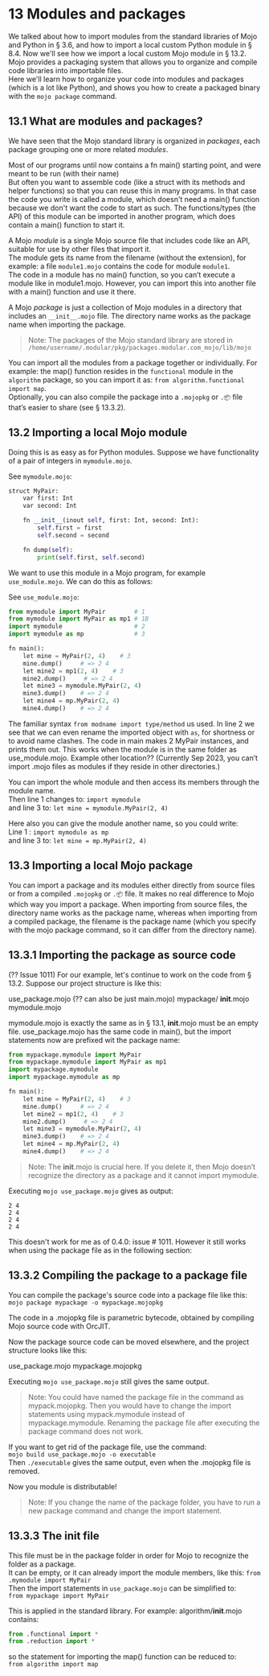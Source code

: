# 13 Modules and packages
We talked about how to import modules from the standard libraries of Mojo and Python in § 3.6, and how to import a local custom Python module in § 8.4. 
Now we'll see how we import a local custom Mojo module in § 13.2.
Mojo provides a packaging system that allows you to organize and compile code libraries into importable files.  
Here we'll learn how to organize your code into modules and packages (which is a lot like Python), and shows you how to create a packaged binary with the `mojo package` command.

## 13.1 What are modules and packages?
We have seen that the Mojo standard library is organized in *packages*, each package grouping one or more related *modules*.  

Most of our programs until now contains a fn main() starting point, and were meant to be run (with their name)  
But often you want to assemble code (like a struct with its methods and helper functions) so that you can reuse this in many programs. In that case the code you write is called a module, which doesn't need a main() function because we don't want the code to start as such. The functions/types (the API) of this module can be imported in another program, which does contain a main() function to start it.

A Mojo *module* is a single Mojo source file that includes code like an API, suitable for use by other files that import it.  
The module gets its name from the filename (without the extension), for example: a file `module1.mojo` contains the code for module `module1`.  
The code in a module has no main() function, so you can’t execute a module like in module1.mojo. However, you can import this into another file with a main() function and use it there.  

A Mojo *package* is just a collection of Mojo modules in a directory that includes an `__init__.mojo` file. The directory name works as the package name when importing the package.  

>Note: The packages of the Mojo standard library are stored in `/home/username/.modular/pkg/packages.modular.com_mojo/lib/mojo`


You can import all the modules from a package together or individually.
For example: the map() function resides in the `functional` module in the `algorithm` package, so you can import it as:
`from algorithm.functional import map`.  
Optionally, you can also compile the package into a `.mojopkg` or `.📦` file that’s easier to share (see § 13.3.2).

## 13.2 Importing a local Mojo module
Doing this is as easy as for Python modules.
Suppose we have functionality of a pair of integers in `mymodule.mojo`. 

See `mymodule.mojo`:
```py
struct MyPair:
    var first: Int
    var second: Int

    fn __init__(inout self, first: Int, second: Int):
        self.first = first
        self.second = second

    fn dump(self):
        print(self.first, self.second)
```

We want to use this module in a Mojo program, for example `use_module.mojo`. We can do this as follows:  

See `use_module.mojo`:
```py
from mymodule import MyPair        # 1
from mymodule import MyPair as mp1 # 1B
import mymodule                    # 2
import mymodule as mp              # 3

fn main():
    let mine = MyPair(2, 4)    # 3
    mine.dump()     # => 2 4
    let mine2 = mp1(2, 4)    # 3
    mine2.dump()     # => 2 4
    let mine3 = mymodule.MyPair(2, 4)    
    mine3.dump()    # => 2 4
    let mine4 = mp.MyPair(2, 4)    
    mine4.dump()    # => 2 4
```

The familiar syntax `from modname import type/method` us used. In line 2 we see that we can even rename the imported object with `as`, for shortness or to avoid name clashes. The code in main makes 2 MyPair instances, and prints them out.
This works when the module is in the same folder as use_module.mojo. Example other location??
(Currently Sep 2023, you can’t import .mojo files as modules if they reside in other directories.)

You can import the whole module and then access its members through the module name.   
Then line 1 changes to:  `import mymodule`                
and line 3 to:           `let mine = mymodule.MyPair(2, 4)`

Here also you can give the module another name, so you could write:  
Line 1                :  `import mymodule as mp`                
and line 3 to:           `let mine = mp.MyPair(2, 4)`

## 13.3 Importing a local Mojo package
You can import a package and its modules either directly from source files or from a compiled `.mojopkg` or `.📦` file. It makes no real difference to Mojo which way you import a package. When importing from source files, the directory name works as the package name, whereas when importing from a compiled package, the filename is the package name (which you specify with the mojo package command, so it can differ from the directory name).  

## 13.3.1 Importing the package as source code
(?? Issue 1011)
For our example, let's continue to work on the code from § 13.2. Suppose our project structure is like this:   

use_package.mojo  (?? can also be just main.mojo)
mypackage/
    __init__.mojo
    mymodule.mojo

mymodule.mojo is exactly the same as in § 13.1, __init__.mojo must be an empty file.
use_package.mojo has the same code in main(), but the import statements now are prefixed wit the package name:

```py
from mypackage.mymodule import MyPair
from mypackage.mymodule import MyPair as mp1 
import mypackage.mymodule
import mypackage.mymodule as mp              

fn main():
    let mine = MyPair(2, 4)    # 3
    mine.dump()     # => 2 4
    let mine2 = mp1(2, 4)    # 3
    mine2.dump()     # => 2 4
    let mine3 = mymodule.MyPair(2, 4)    
    mine3.dump()    # => 2 4
    let mine4 = mp.MyPair(2, 4)    
    mine4.dump()    # => 2 4
```

>Note: The __init__.mojo is crucial here. If you delete it, then Mojo doesn’t recognize the directory as a package and it cannot import mymodule.  

Executing `mojo use_package.mojo`  gives as output:
```
2 4
2 4
2 4
2 4
```

This doesn't work for me as of 0.4.0: issue # 1011.
However it still works when using the package file as in the following section:

## 13.3.2 Compiling the package to a package file
You can compile the package's source code into a package file like this:
`mojo package mypackage -o mypackage.mojopkg`

The code in a .mojopkg file is parametric bytecode, obtained by compiling Mojo source code with OrcJIT.

Now the package source code can be moved elsewhere, and the project structure looks like this:

use_package.mojo
mypackage.mojopkg

Executing `mojo use_package.mojo` still gives the same output.

>Note: You could have named the package file in the command as mypack.mojopkg. Then you would have to change the import statements using mypack.mymodule instead of mypackage.mymodule. Renaming the package file after executing the package command does not work.

If you want to get rid of the package file, use the command:  
`mojo build use_package.mojo -o executable`  
Then `./executable` gives the same output, even when the .mojopkg file is removed.

Now you module is distributable!

>Note: If you change the name of the package folder, you have to run a new package command and change the import statement.

## 13.3.3 The __init__ file
This file must be in the package folder in order for Mojo to recognize the folder as a package.  
It can be empty, or it can already import the module members, like this:
`from .mymodule import MyPair`  
Then the import statements in `use_package.mojo` can be simplified to:  
`from mypackage import MyPair`

This is applied in the standard library. For example: algorithm/__init__.mojo contains:  
```py
from .functional import *
from .reduction import *
```

so the statement for importing the map() function can be reduced to:  
`from algorithm import map`